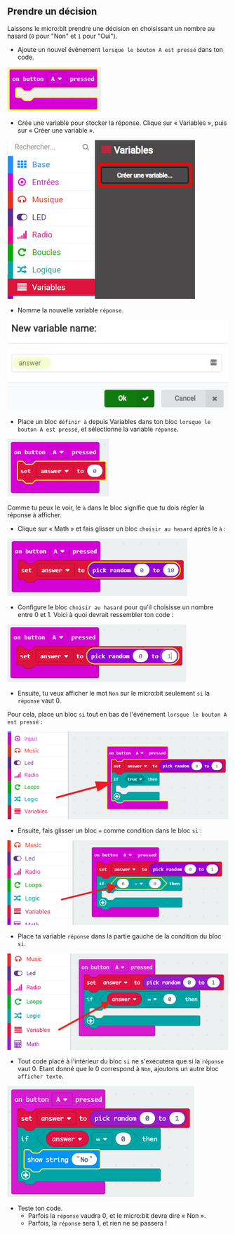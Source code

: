 ## Prendre un décision

Laissons le micro:bit prendre une décision en choisissant un nombre au hasard (`0` pour "Non" et `1` pour "Oui").

+ Ajoute un nouvel événement `lorsque le bouton A est pressé` dans ton code.

![capture d'écran](images/fortune-on-a-pressed.png)

+ Crée une variable pour stocker la réponse. Clique sur « Variables », puis sur « Créer une variable ».

![capture d’écran](images/fortune-variables.png)

+ Nomme la nouvelle variable `réponse`.

![capture d'écran](images/fortune-answer.png)

+ Place un bloc `définir à` depuis Variables dans ton bloc `lorsque le bouton A est pressé`, et sélectionne la variable `réponse`.

![capture d'écran](images/fortune-set.png)

Comme tu peux le voir, le `à` dans le bloc signifie que tu dois régler la réponse à afficher.

+ Clique sur « Math » et fais glisser un bloc `choisir au hasard` après le `à` :

![capture d'écran](images/fortune-random.png)

+ Configure le bloc `choisir au hasard` pour qu'il choisisse un nombre entre 0 et 1. Voici à quoi devrait ressembler ton code :

![capture d'écran](images/fortune-random-1.png)

+ Ensuite, tu veux afficher le mot `Non` sur le micro:bit seulement `si` la `réponse` vaut 0.

Pour cela, place un bloc `si` tout en bas de l'événement `lorsque le bouton A est pressé` :

![capture d'écran](images/fortune-if.png)

+ Ensuite, fais glisser un bloc `=` comme condition dans le bloc `si` :

![capture d'écran](images/fortune-equals.png)

+ Place ta variable `réponse` dans la partie gauche de la condition du bloc `si`.

![capture d'écran](images/fortune-if-finished.png)

+ Tout code placé à l'intérieur du bloc `si` ne s'exécutera que si la `réponse` vaut 0. Etant donné que le 0 correspond à `Non`, ajoutons un autre bloc `afficher texte`.

![capture d'écran](images/fortune-no.png)

+ Teste ton code. 
    + Parfois la `réponse` vaudra 0, et le micro:bit devra dire « Non ».
    + Parfois, la `réponse` sera 1, et rien ne se passera !